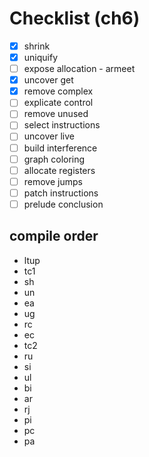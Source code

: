 # Checklist (ch6)

- [x] shrink
- [x] uniquify
- [ ] expose allocation - armeet
- [x] uncover get
- [x] remove complex
- [ ] explicate control
- [ ] remove unused
- [ ] select instructions
- [ ] uncover live
- [ ] build interference
- [ ] graph coloring
- [ ] allocate registers
- [ ] remove jumps
- [ ] patch instructions
- [ ] prelude conclusion

## compile order

- ltup
- tc1
- sh
- un
- ea
- ug
- rc
- ec
- tc2
- ru
- si
- ul
- bi
- ar
- rj
- pi
- pc
- pa
